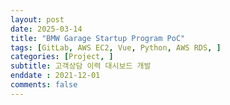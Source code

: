 ```yaml
---
layout: post
date: 2025-03-14
title: "BMW Garage Startup Program PoC"
tags: [GitLab, AWS EC2, Vue, Python, AWS RDS, ]
categories: [Project, ]
subtitle: 고객상담 이력 대시보드 개발
enddate : 2021-12-01
comments: false
---
```

